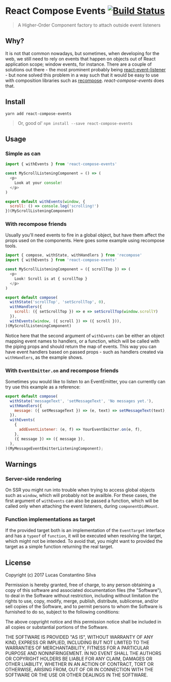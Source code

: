 # React Compose Events [![Build Status](https://travis-ci.org/lucasconstantino/react-compose-events.svg?branch=master)](https://travis-ci.org/lucasconstantino/react-compose-events)

> A Higher-Order Component factory to attach outside event listeners

## Why?

It is not that common nowadays, but sometimes, when developing for the web, we still need to rely on events that happen on objects out of React application scope; window events, for instance. There are a couple of solutions out there - the most prominent probably being [react-event-listener](https://github.com/oliviertassinari/react-event-listener) - but none solved this problem in a way such that it would be easy to use with composition libraries such as [recompose](https://github.com/acdlite/recompose). *react-compose-events* does that.

## Install

`yarn add react-compose-events`

> Or, good ol' `npm install --save react-compose-events`

## Usage

### Simple as can

```js
import { withEvents } from 'react-compose-events'

const MyScrollListeningComponent = () => (
  <p>
    Look at your console!
  </p>
)

export default withEvents(window, {
  scroll: () => console.log('scrolling!')
})(MyScrollListeningComponent)
```

### With recompose friends

Usually you'll need events to fire in a global object, but have them affect the props used on the components. Here goes some example using recompose tools.

```js
import { compose, withState, withHandlers } from 'recompose'
import { withEvents } from 'react-compose-events'

const MyScrollListeningComponent = ({ scrollTop }) => (
  <p>
    Look! Scroll is at { scrollTop }
  </p>
)

export default compose(
  withState('scrollTop', 'setScrollTop', 0),
  withHandlers({
    scroll: ({ setScrollTop }) => e => setScrollTop(window.scrollY)
  }),
  withEvents(window, ({ scroll }) => ({ scroll })),
)(MyScrollListeningComponent)
```

Notice here that the second argument of `withEvents` can be either an object mapping event names to handlers, or a function, which will be called with the piping props and should return the map of events. This way you can have event handlers based on passed props - such as handlers created via `withHandlers`, as the example shows.

### With `EventEmitter.on` and recompose friends

Sometimes you would like to listen to an EventEmitter, you can currently can try use this example as a reference:

```js
export default compose(
  withState('messageText', 'setMessageText', 'No messages yet.'),
  withHandlers({
    message: ({ setMessageText }) => (e, text) => setMessageText(text),
  }),
  withEvents(
    {
      addEventListener: (e, f) => YourEventEmitter.on(e, f),
    },
    ({ message }) => ({ message }),
  ),
)(MyMessageEventEmitterListeningComponent);
```

## Warnings

### Server-side rendering

On SSR you might run into trouble when trying to access global objects such as `window`, which will probably not be availble. For these cases, the first argument of `withEvents` can also be passed a function, which will be called only when attaching the event listeners, during `componentDidMount`.

### Function implementations as target

If the provided target both is an implementation of the `EventTarget` interface and has a `typeof` of `function`, it will be executed when resolving the target, which might not be intended. To avoid that, you might want to provided the target as a simple function returning the real target.

## License

Copyright (c) 2017 Lucas Constantino Silva

Permission is hereby granted, free of charge, to any person obtaining a copy of
this software and associated documentation files (the "Software"), to deal in
the Software without restriction, including without limitation the rights to
use, copy, modify, merge, publish, distribute, sublicense, and/or sell copies
of the Software, and to permit persons to whom the Software is furnished to do
so, subject to the following conditions:

The above copyright notice and this permission notice shall be included in all
copies or substantial portions of the Software.

THE SOFTWARE IS PROVIDED "AS IS", WITHOUT WARRANTY OF ANY KIND, EXPRESS OR
IMPLIED, INCLUDING BUT NOT LIMITED TO THE WARRANTIES OF MERCHANTABILITY,
FITNESS FOR A PARTICULAR PURPOSE AND NONINFRINGEMENT. IN NO EVENT SHALL THE
AUTHORS OR COPYRIGHT HOLDERS BE LIABLE FOR ANY CLAIM, DAMAGES OR OTHER
LIABILITY, WHETHER IN AN ACTION OF CONTRACT, TORT OR OTHERWISE, ARISING FROM,
OUT OF OR IN CONNECTION WITH THE SOFTWARE OR THE USE OR OTHER DEALINGS IN THE
SOFTWARE.
